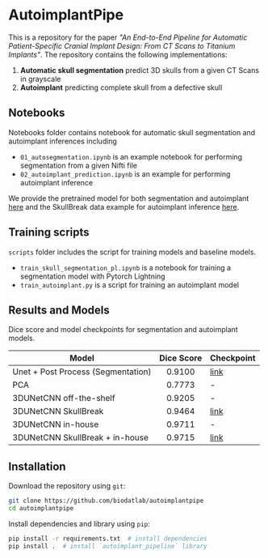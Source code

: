 # AutoimplantPipe

This is a repository for the paper _"An End-to-End Pipeline for Automatic Patient-Specific Cranial Implant Design:
From CT Scans to Titanium Implants"_. The repository contains the following implementations:

1. **Automatic skull segmentation** predict 3D skulls from a given CT Scans in grayscale
2. **Autoimplant** predicting complete skull from a defective skull

## Notebooks

Notebooks folder contains notebook for automatic skull segmentation and autoimplant inferences including

- `01_autosegmentation.ipynb` is an example notebook for performing segmentation from a given Nifti file
- `02_autoimplant_prediction.ipynb` is an example for performing autoimplant inference

We provide the pretrained model for both segmentation and autoimplant
[here](#Results-and-Models) and the SkullBreak data example for autoimplant inference [here](./skullbreak_parietotemporal_001.nii.gz).

## Training scripts

`scripts` folder includes the script for training models and baseline models.

- `train_skull_segmentation_pl.ipynb` is a notebook for training a segmentation model with Pytorch Lightning
- `train_autoimplant.py` is a script for training an autoimplant model

## Results and Models

Dice score and model checkpoints for segmentation and autoimplant models.

| Model |  Dice Score | Checkpoint |
| ----- | :-----------: | ---- |
| Unet + Post Process (Segmentation) | 0.9100 | [link](https://drive.google.com/file/d/1__LxfFFNa7lquG8mT2unGBgNqRvVVFlj/view?usp=share_link) |
| PCA   | 0.7773 | - |
| 3DUNetCNN off-the-shelf | 0.9205 | - |
| 3DUNetCNN SkullBreak | 0.9464 | [link](https://drive.google.com/file/d/1Zvj3xa1E2pHV-Ykvqa70S5IOhiMWVL39/view?usp=share_link) |
| 3DUNetCNN in-house | 0.9711 | - |
| 3DUNetCNN SkullBreak + in-house | 0.9715 | [link](https://drive.google.com/file/d/1XrgC84nhVJVHKtgC5jGLhXckup2A5BMK/view?usp=share_link) |

## Installation

Download the repository using `git`:

```sh
git clone https://github.com/biodatlab/autoimplantpipe
cd autoimplantpipe
```

Install dependencies and library using `pip`:

```sh
pip install -r requirements.txt  # install dependencies
pip install .  # install `autoimplant_pipeline` library
```
